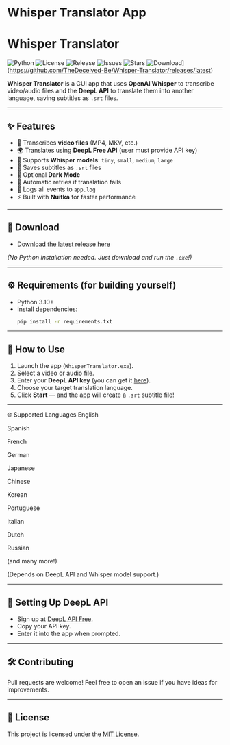 # Whisper Translator App

# Whisper Translator

![Python](https://img.shields.io/badge/Python-3.10-blue)
![License](https://img.shields.io/badge/License-MIT-yellow.svg)
![Release](https://img.shields.io/github/v/release/TheDeceived-Be/Whisper-Translator?style=flat)
![Issues](https://img.shields.io/github/issues/TheDeceived-Be/Whisper-Translator)
![Stars](https://img.shields.io/github/stars/TheDeceived-Be/Whisper-Translator?style=social)
![Download](https://img.shields.io/badge/Download-Whisper--Translator-blue.svg)](https://github.com/TheDeceived-Be/Whisper-Translator/releases/latest)



**Whisper Translator** is a GUI app that uses **OpenAI Whisper** to transcribe video/audio files and the **DeepL API** to translate them into another language, saving subtitles as `.srt` files.

---

## ✨ Features

- 🎥 Transcribes **video files** (MP4, MKV, etc.)
- 🌍 Translates using **DeepL Free API** (user must provide API key)
- 🧐 Supports **Whisper models**: `tiny`, `small`, `medium`, `large`
- 📝 Saves subtitles as `.srt` files
- 🌙 Optional **Dark Mode**
- 🔄 Automatic retries if translation fails
- 💜 Logs all events to `app.log`
- ⚡ Built with **Nuitka** for faster performance

---

## 👅 Download

- [Download the latest release here](https://github.com/TheDeceived-Be/Whisper-Translator/releases/latest)

*(No Python installation needed. Just download and run the `.exe`!)*

---

## ⚙️ Requirements (for building yourself)

- Python 3.10+
- Install dependencies:
  ```bash
  pip install -r requirements.txt
  ```

---


## 🚀 How to Use

1. Launch the app (`WhisperTranslator.exe`).
2. Select a video or audio file.
3. Enter your **DeepL API key** (you can get it [here](https://www.deepl.com/pro-api)).
4. Choose your target translation language.
5. Click **Start** — and the app will create a `.srt` subtitle file!

---


🌐 Supported Languages
English

Spanish

French

German

Japanese

Chinese

Korean

Portuguese

Italian

Dutch

Russian

(and many more!)

(Depends on DeepL API and Whisper model support.)

---

## 🔑 Setting Up DeepL API

- Sign up at [DeepL API Free](https://www.deepl.com/pro-api).
- Copy your API key.
- Enter it into the app when prompted.

---

## 🛠️ Contributing

Pull requests are welcome! Feel free to open an issue if you have ideas for improvements.

---

## 📜 License

This project is licensed under the [MIT License](LICENSE).

